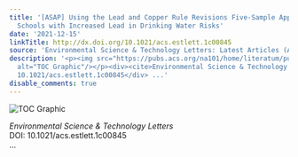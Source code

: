 ```yaml
---
title: '[ASAP] Using the Lead and Copper Rule Revisions Five-Sample Approach to Identify
  Schools with Increased Lead in Drinking Water Risks'
date: '2021-12-15'
linkTitle: http://dx.doi.org/10.1021/acs.estlett.1c00845
source: 'Environmental Science & Technology Letters: Latest Articles (ACS Publications)'
description: '<p><img src="https://pubs.acs.org/na101/home/literatum/publisher/achs/journals/content/estlcu/0/estlcu.ahead-of-print/acs.estlett.1c00845/20211206/images/medium/ez1c00845_0003.gif"
  alt="TOC Graphic"/></p><div><cite>Environmental Science & Technology Letters</cite></div><div>DOI:
  10.1021/acs.estlett.1c00845</div> ...'
disable_comments: true
---
```

<p><img src="https://pubs.acs.org/na101/home/literatum/publisher/achs/journals/content/estlcu/0/estlcu.ahead-of-print/acs.estlett.1c00845/20211206/images/medium/ez1c00845_0003.gif" alt="TOC Graphic"/></p><div><cite>Environmental Science & Technology Letters</cite></div><div>DOI: 10.1021/acs.estlett.1c00845</div> ...
